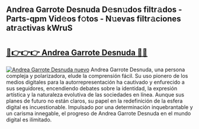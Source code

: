 ## Andrea Garrote Desnuda D𝚎sn𝚞dos filtr𝚊dos - Parts-qpm Vid𝚎os f𝚘tos - N𝚞evas filtr𝚊ciones atr𝚊ctivas kWruS

# <h2><a href="http://mb97y8.tromn.icu/?c=Andrea+Garrote+Desnuda">🔗👉👉👉 Andrea Garrote Desnuda 🔗🔗</a></h2>

[![Andrea Garrote Desnuda nuevo](https://i.imgur.com/pEAQMta.gif)](http://mb97y8.tromn.icu/?c=Andrea+Garrote+Desnuda)
Andrea Garrote Desnuda, una persona compleja y polarizadora, elude la comprensión fácil. Su uso pionero de los medios digitales para la autorrepresentación ha cautivado y enfurecido a sus seguidores, encendiendo debates sobre la identidad, la expresión artística y la naturaleza evolutiva de las sociedades en línea. Aunque sus planes de futuro no están claros, su papel en la redefinición de la esfera digital es incuestionable. Impulsado por una determinación inquebrantable y un carisma innegable, el progreso de Andrea Garrote Desnuda en el mundo digital es ilimitado.

